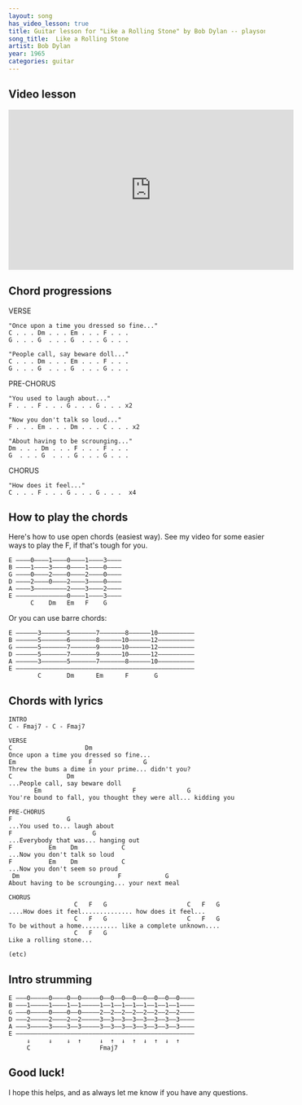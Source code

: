```yaml
---
layout: song
has_video_lesson: true
title: Guitar lesson for "Like a Rolling Stone" by Bob Dylan -- playsongnotes.com
song_title:  Like a Rolling Stone
artist: Bob Dylan
year: 1965
categories: guitar
---
```


## Video lesson

<iframe width="560" height="315" src="https://www.youtube.com/embed/ovnhfQkUXkc?showinfo=0" frameborder="0" allowfullscreen></iframe>

## Chord progressions

VERSE

    "Once upon a time you dressed so fine..."
    C . . . Dm . . . Em . . . F . . .
    G . . . G  . . . G  . . . G . . .

    "People call, say beware doll..."
    C . . . Dm . . . Em . . . F . . .
    G . . . G  . . . G  . . . G . . .

PRE-CHORUS

    "You used to laugh about..."
    F . . . F . . . G . . . G . . . x2

    "Now you don't talk so loud..."
    F . . . Em . . . Dm . . . C . . . x2

    "About having to be scrounging..."
    Dm . . . Dm . . . F . . . F . . .
    G  . . . G  . . . G . . . G . . .

CHORUS

    "How does it feel..."
    C . . . F . . . G . . . G . . .  x4

## How to play the chords

Here's how to use open chords (easiest way). See my video for some easier ways to play the F, if that's tough for you.

    E ––––0––––1––––0––––1––––3––––
    B ––––1––––3––––0––––1––––0––––
    G ––––0––––2––––0––––2––––0––––
    D ––––2––––0––––2––––3––––0––––
    A ––––3–––––––––2––––3––––2––––
    E ––––––––––––––0––––1––––3––––
          C    Dm   Em   F    G

Or you can use barre chords:

    E ––––––3–––––––5–––––––7–––––––8––––––10––––––––––
    B ––––––5–––––––6–––––––8––––––10––––––12––––––––––
    G ––––––5–––––––7–––––––9––––––10––––––12––––––––––
    D ––––––5–––––––7–––––––9––––––10––––––12––––––––––
    A ––––––3–––––––5–––––––7–––––––8––––––10––––––––––
    E –––––––––––––––––––––––––––––––––––––––––––––––––
            C       Dm      Em      F       G

## Chords with lyrics

    INTRO
    C - Fmaj7 - C - Fmaj7

    VERSE
    C                    Dm
    Once upon a time you dressed so fine...
    Em                    F              G
    Threw the bums a dime in your prime... didn't you?
    C               Dm
    ...People call, say beware doll
           Em                         F              G
    You're bound to fall, you thought they were all... kidding you

    PRE-CHORUS
    F               G
    ...You used to... laugh about
    F                      G
    ...Everybody that was... hanging out
    F          Em    Dm            C
    ...Now you don't talk so loud
    F          Em    Dm            C
    ...Now you don't seem so proud
     Dm                           F            G
    About having to be scrounging... your next meal

    CHORUS
                      C   F   G                      C   F   G
    ....How does it feel.............. how does it feel...
                      C   F   G                      C   F   G
    To be without a home.......... like a complete unknown....
                      C   F   G
    Like a rolling stone...

    (etc)

## Intro strumming

    E –––0–––––0––––0––0–––––0––0––0––0––0––0––0––0––––
    B –––1–––––1––––1––1–––––1––1––1––1––1––1––1––1––––
    G –––0–––––0––––0––0–––––2––2––2––2––2––2––2––2––––
    D –––2–––––2––––2––2–––––3––3––3––3––3––3––3––3––––
    A –––3–––––3––––3––3–––––3––3––3––3––3––3––3––3––––
    E –––––––––––––––––––––––––––––––––––––––––––––––––
         ↓     ↓    ↓  ↑     ↓  ↑  ↓  ↑  ↓  ↑  ↓  ↑
         C                   Fmaj7

## Good luck!

I hope this helps, and as always let me know if you have any questions.
